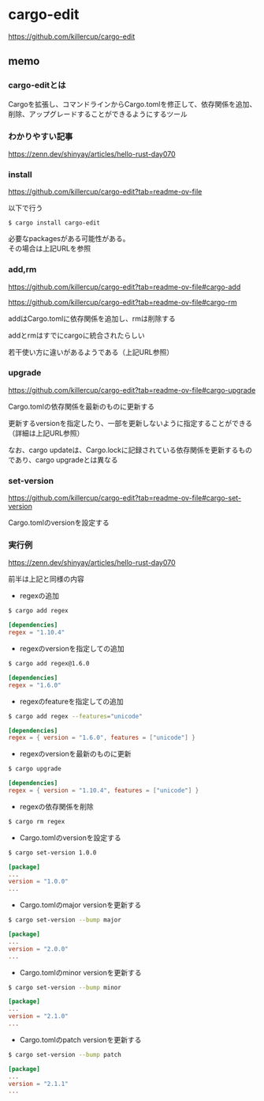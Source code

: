 # cargo-edit

https://github.com/killercup/cargo-edit

## memo

### cargo-editとは

Cargoを拡張し、コマンドラインからCargo.tomlを修正して、依存関係を追加、削除、アップグレードすることができるようにするツール

### わかりやすい記事

https://zenn.dev/shinyay/articles/hello-rust-day070

### install

https://github.com/killercup/cargo-edit?tab=readme-ov-file

以下で行う

```
$ cargo install cargo-edit
```

必要なpackagesがある可能性がある。  
その場合は上記URLを参照

### add,rm

https://github.com/killercup/cargo-edit?tab=readme-ov-file#cargo-add

https://github.com/killercup/cargo-edit?tab=readme-ov-file#cargo-rm

addはCargo.tomlに依存関係を追加し、rmは削除する

addとrmはすでにcargoに統合されたらしい

若干使い方に違いがあるようである（上記URL参照）

### upgrade

https://github.com/killercup/cargo-edit?tab=readme-ov-file#cargo-upgrade

Cargo.tomlの依存関係を最新のものに更新する

更新するversionを指定したり、一部を更新しないように指定することができる（詳細は上記URL参照）

なお、cargo updateは、Cargo.lockに記録されている依存関係を更新するものであり、cargo upgradeとは異なる

### set-version

https://github.com/killercup/cargo-edit?tab=readme-ov-file#cargo-set-version

Cargo.tomlのversionを設定する

### 実行例

https://zenn.dev/shinyay/articles/hello-rust-day070

前半は上記と同様の内容

- regexの追加

```sh
$ cargo add regex
```

```toml
[dependencies]
regex = "1.10.4"
```

- regexのversionを指定しての追加

```sh
$ cargo add regex@1.6.0
```

```toml
[dependencies]
regex = "1.6.0"
```

- regexのfeatureを指定しての追加

```sh
$ cargo add regex --features="unicode"
```

```toml
[dependencies]
regex = { version = "1.6.0", features = ["unicode"] }
```

- regexのversionを最新のものに更新

```sh
$ cargo upgrade
```

```toml
[dependencies]
regex = { version = "1.10.4", features = ["unicode"] }
```

- regexの依存関係を削除

```sh
$ cargo rm regex
```

- Cargo.tomlのversionを設定する

```sh
$ cargo set-version 1.0.0
```

```toml
[package]
...
version = "1.0.0"
...
```

- Cargo.tomlのmajor versionを更新する

```sh
$ cargo set-version --bump major
```

```toml
[package]
...
version = "2.0.0"
...
```

- Cargo.tomlのminor versionを更新する

```sh
$ cargo set-version --bump minor
```

```toml
[package]
...
version = "2.1.0"
...
```

- Cargo.tomlのpatch versionを更新する

```sh
$ cargo set-version --bump patch
```

```toml
[package]
...
version = "2.1.1"
...
```
